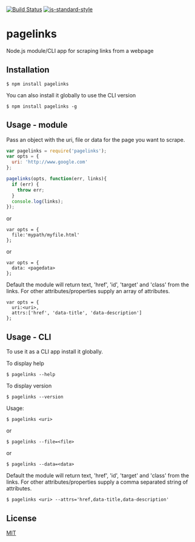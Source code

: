 [![Build Status](https://travis-ci.org/zrrrzzt/pagelinks.svg?branch=master)](https://travis-ci.org/zrrrzzt/pagelinks)
[![js-standard-style](https://img.shields.io/badge/code%20style-standard-brightgreen.svg?style=flat)](https://github.com/feross/standard)

# pagelinks 

Node.js module/CLI app for scraping links from a webpage

## Installation

```
$ npm install pagelinks
```

You can also install it globally to use the CLI version

```
$ npm install pagelinks -g
```

## Usage - module

Pass an object with the uri, file or data for the page you want to scrape.

```JavaScript
var pagelinks = require('pagelinks');
var opts = {
  uri: 'http://www.google.com'
};

pagelinks(opts, function(err, links){
  if (err) {
    throw err;
  }
  console.log(links);
});
```

or

```
var opts = {
  file:'mypath/myfile.html'
};
```

or

```
var opts = {
  data: <pagedata>
};
```

Default the module will return text, 'href', 'id', 'target' and 'class' from the links.
For other attributes/properties supply an array of attributes.

```
var opts = {
  uri:<uri>,
  attrs:['href', 'data-title', 'data-description']
};
```


## Usage - CLI

To use it as a CLI app install it globally.

To display help

```
$ pagelinks --help
```

To display version

```
$ pagelinks --version
```

Usage:

```
$ pagelinks <uri>
```

or

```
$ pagelinks --file=<file>
```

or

```
$ pagelinks --data=<data>
```

Default the module will return text, 'href', 'id', 'target' and 'class' from the links.
For other attributes/properties supply a comma separated string of attributes.

```
$ pagelinks <uri> --attrs='href,data-title,data-description'
```

## License

[MIT](LICENSE)